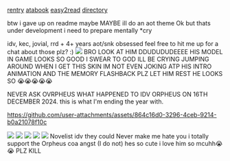 [rentry](https://rentry.co/orph) [atabook](https://ovrpheus.atabook.org/) [easy2read](https://rentry.co/novoamor) [directory](https://rentry.co/ovrpheus)

btw i gave up on readme maybe MAYBE ill do an aot theme Ok but thats under development i need to prepare mentally *cry

idv, kec, jovial, rrd + 4+ years aot/snk obsessed feel free to hit me up for a chat about those plz? :) 
<img src="https://files.catbox.moe/tof686.jpg"/> 
BRO LOOK AT HIM DDUDUDUDEEEE HIS MODEL IN GAME LOOKS SO GOOD I SWEAR TO GOD ILL BE CRYING JUMPING AROUND WHEN I GET THIS SKIN IM NOT EVEN JOKING ATP HIS INTRO ANIMATION AND THE MEMORY FLASHBACK PLZ LET HIM REST HE LOOKS SO 😭😭😭😭😭

NEVER ASK OVRPHEUS WHAT HAPPENED TO IDV ORPHEUS ON 16TH DECEMBER 2024. this is what I'm ending the year with.

https://github.com/user-attachments/assets/864c16d0-3296-4ceb-9214-b0a21078f10c


<img src="https://files.catbox.moe/90rhd3.jpg"/>
<img src="https://files.catbox.moe/2jnh5y.jpg"/>
<img src="https://files.catbox.moe/2ijovh.webp"/>
<img src="https://files.catbox.moe/wkspby.jpg"/>
<img src="https://files.catbox.moe/qbs7jr.jpg"/>
Novelist idv they could Never make me hate you i totally support the Orpheus coa angst (I do not) hes so cute i love him so mcuhh😭😭 PLZ KILL 
